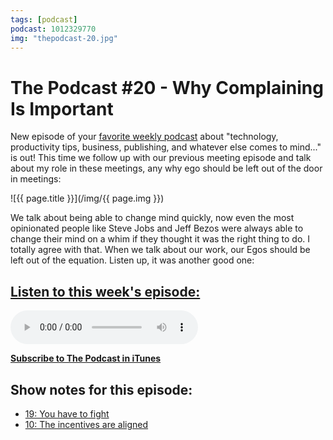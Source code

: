 ```yaml
---
tags: [podcast]
podcast: 1012329770
img: "thepodcast-20.jpg"
---
```


# The Podcast #20 - Why Complaining Is Important

New episode of your [favorite weekly podcast][p] about "technology, productivity tips, business, publishing, and whatever else comes to mind..." is out! This time we follow up with our previous meeting episode and talk about my role in these meetings, any why ego should be left out of the door in meetings:

<!--More-->

![{{ page.title }}](/img/{{ page.img }})

We talk about being able to change mind quickly, now even the most opinionated people like Steve Jobs and Jeff Bezos were always able to change their mind on a whim if they thought it was the right thing to do. I totally agree with that. When we talk about our work, our Egos should be left out of the equation. Listen up, it was another good one:

## [Listen to this week's episode:][e]

<audio controls>
<source src="https://files.nozbe.com/podcast/020.mp3" type="audio/mpeg">
</audio>

**[Subscribe to The Podcast in iTunes][i]**

## Show notes for this episode:

  * [19: You have to fight](http://thepodcast.fm/19)
  * [10: The incentives are aligned](http://thepodcast.fm/episodes/10)

[e]: http://thepodcast.fm/episodes/20
[p]: https://michael.gratis/thepodcastfm
[n]: https://nozbe.com/?a=mike
[r]: https://michael.gratis/radex
[i]: https://michael.gratis/thepodcast